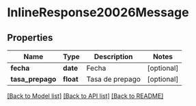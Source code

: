 # InlineResponse20026Message

## Properties
Name | Type | Description | Notes
------------ | ------------- | ------------- | -------------
**fecha** | **date** | Fecha | [optional] 
**tasa_prepago** | **float** | Tasa de prepago | [optional] 

[[Back to Model list]](../README.md#documentation-for-models) [[Back to API list]](../README.md#documentation-for-api-endpoints) [[Back to README]](../README.md)

